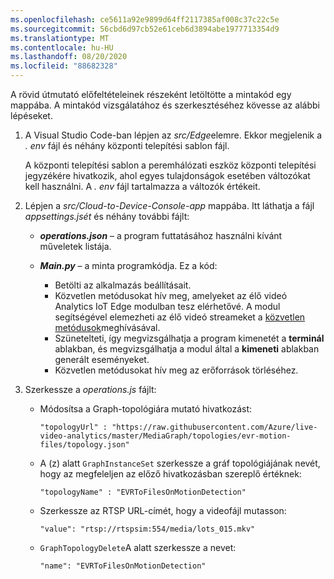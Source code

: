 ```yaml
---
ms.openlocfilehash: ce5611a92e9899d64ff2117385af008c37c22c5e
ms.sourcegitcommit: 56cbd6d97cb52e61ceb6d3894abe1977713354d9
ms.translationtype: MT
ms.contentlocale: hu-HU
ms.lasthandoff: 08/20/2020
ms.locfileid: "88682328"
---
```

A rövid útmutató előfeltételeinek részeként letöltötte a mintakód egy mappába. A mintakód vizsgálatához és szerkesztéséhez kövesse az alábbi lépéseket.

1. A Visual Studio Code-ban lépjen az *src/Edge*elemre. Ekkor megjelenik a *. env* fájl és néhány központi telepítési sablon fájl.

    A központi telepítési sablon a peremhálózati eszköz központi telepítési jegyzékére hivatkozik, ahol egyes tulajdonságok esetében változókat kell használni. A *. env* fájl tartalmazza a változók értékeit.
1. Lépjen a *src/Cloud-to-Device-Console-app* mappába. Itt láthatja a fájl *appsettings.jsét* és néhány további fájlt:
    * ***operations.json*** – a program futtatásához használni kívánt műveletek listája.
    * ***Main.py*** – a minta programkódja. Ez a kód:

        * Betölti az alkalmazás beállításait.
        * Közvetlen metódusokat hív meg, amelyeket az élő videó Analytics IoT Edge modulban tesz elérhetővé. A modul segítségével elemezheti az élő videó streameket a [közvetlen metódusok](../../../direct-methods.md)meghívásával. 
        * Szünetelteti, így megvizsgálhatja a program kimenetét a **terminál** ablakban, és megvizsgálhatja a modul által a **kimeneti** ablakban generált eseményeket.
        * Közvetlen metódusokat hív meg az erőforrások törléséhez.

1. Szerkessze a *operations.js* fájlt:
    * Módosítsa a Graph-topológiára mutató hivatkozást:

        `"topologyUrl" : "https://raw.githubusercontent.com/Azure/live-video-analytics/master/MediaGraph/topologies/evr-motion-files/topology.json"`
    * A (z) alatt `GraphInstanceSet` szerkessze a gráf topológiájának nevét, hogy az megfeleljen az előző hivatkozásban szereplő értéknek:
    
      `"topologyName" : "EVRToFilesOnMotionDetection"`
    * Szerkessze az RTSP URL-címét, hogy a videofájl mutasson:

        `"value": "rtsp://rtspsim:554/media/lots_015.mkv"`
    * `GraphTopologyDelete`A alatt szerkessze a nevet:

        `"name": "EVRToFilesOnMotionDetection"`
